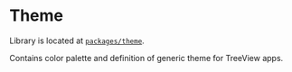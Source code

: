 # Theme

Library is located at [`packages/theme`](../../../packages/theme).

Contains color palette and definition of generic theme for TreeView apps.
